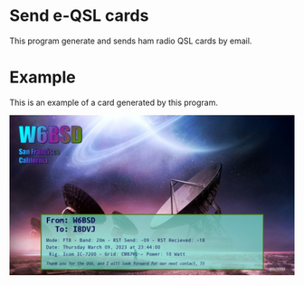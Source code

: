 
# Send e-QSL cards

This program generate and sends ham radio QSL cards by email.

# Example

This is an example of a card generated by this program.

![QSL Example](https://raw.githubusercontent.com/0x9900/QSL/main/misc/qsl-example.jpg)
